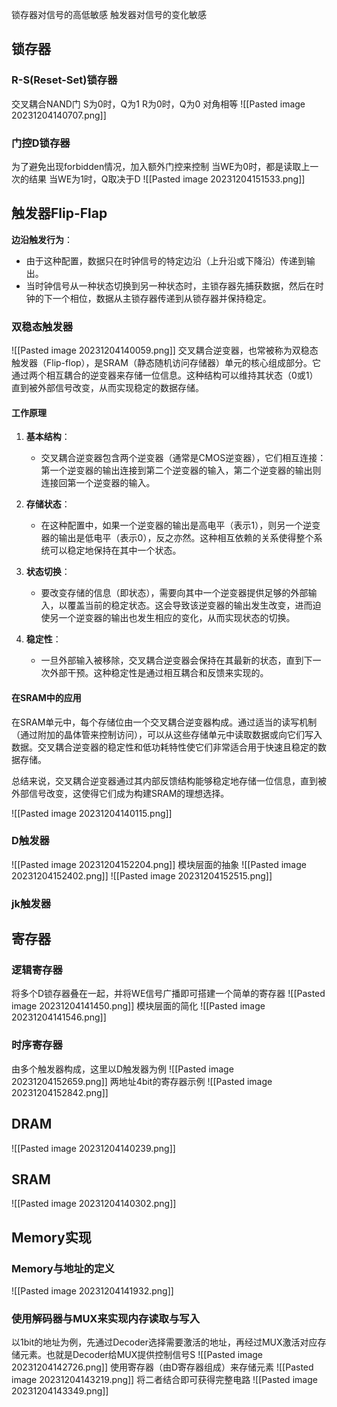 锁存器对信号的高低敏感
触发器对信号的变化敏感
## 锁存器

### R-S(Reset-Set)锁存器
交叉耦合NAND门
S为0时，Q为1
R为0时，Q为0
对角相等
![[Pasted image 20231204140707.png]]
### 门控D锁存器
为了避免出现forbidden情况，加入额外门控来控制
当WE为0时，都是读取上一次的结果
当WE为1时，Q取决于D
![[Pasted image 20231204151533.png]]

## 触发器Flip-Flap
**边沿触发行为**：

- 由于这种配置，数据只在时钟信号的特定边沿（上升沿或下降沿）传递到输出。
- 当时钟信号从一种状态切换到另一种状态时，主锁存器先捕获数据，然后在时钟的下一个相位，数据从主锁存器传递到从锁存器并保持稳定。
### 双稳态触发器
![[Pasted image 20231204140059.png]]
交叉耦合逆变器，也常被称为双稳态触发器（Flip-flop），是SRAM（静态随机访问存储器）单元的核心组成部分。它通过两个相互耦合的逆变器来存储一位信息。这种结构可以维持其状态（0或1）直到被外部信号改变，从而实现稳定的数据存储。

#### 工作原理

1. **基本结构**：
   - 交叉耦合逆变器包含两个逆变器（通常是CMOS逆变器），它们相互连接：第一个逆变器的输出连接到第二个逆变器的输入，第二个逆变器的输出则连接回第一个逆变器的输入。

2. **存储状态**：
   - 在这种配置中，如果一个逆变器的输出是高电平（表示1），则另一个逆变器的输出是低电平（表示0），反之亦然。这种相互依赖的关系使得整个系统可以稳定地保持在其中一个状态。

3. **状态切换**：
   - 要改变存储的信息（即状态），需要向其中一个逆变器提供足够的外部输入，以覆盖当前的稳定状态。这会导致该逆变器的输出发生改变，进而迫使另一个逆变器的输出也发生相应的变化，从而实现状态的切换。

4. **稳定性**：
   - 一旦外部输入被移除，交叉耦合逆变器会保持在其最新的状态，直到下一次外部干预。这种稳定性是通过相互耦合和反馈来实现的。

#### 在SRAM中的应用

在SRAM单元中，每个存储位由一个交叉耦合逆变器构成。通过适当的读写机制（通过附加的晶体管来控制访问），可以从这些存储单元中读取数据或向它们写入数据。交叉耦合逆变器的稳定性和低功耗特性使它们非常适合用于快速且稳定的数据存储。

总结来说，交叉耦合逆变器通过其内部反馈结构能够稳定地存储一位信息，直到被外部信号改变，这使得它们成为构建SRAM的理想选择。

![[Pasted image 20231204140115.png]]


### D触发器
![[Pasted image 20231204152204.png]]
模块层面的抽象
![[Pasted image 20231204152402.png]]
![[Pasted image 20231204152515.png]]
### jk触发器
## 寄存器
### 逻辑寄存器
将多个D锁存器叠在一起，并将WE信号广播即可搭建一个简单的寄存器
![[Pasted image 20231204141450.png]]
模块层面的简化
![[Pasted image 20231204141546.png]]

### 时序寄存器
由多个触发器构成，这里以D触发器为例
![[Pasted image 20231204152659.png]]
两地址4bit的寄存器示例
![[Pasted image 20231204152842.png]]
## DRAM
![[Pasted image 20231204140239.png]]
## SRAM
![[Pasted image 20231204140302.png]]

## Memory实现

### Memory与地址的定义
![[Pasted image 20231204141932.png]]
### 使用解码器与MUX来实现内存读取与写入
以1bit的地址为例，先通过Decoder选择需要激活的地址，再经过MUX激活对应存储元素。也就是Decoder给MUX提供控制信号S
![[Pasted image 20231204142726.png]]
使用寄存器（由D寄存器组成）来存储元素
![[Pasted image 20231204143219.png]]
将二者结合即可获得完整电路
![[Pasted image 20231204143349.png]]